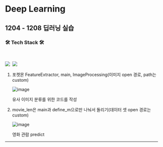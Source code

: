 # Deep Learning
## 1204 - 1208 딥러닝 실습


<h3 align="left"><b>🛠 Tech Stack 🛠</b></h3>
</br>
<p align="left">
<img src="https://img.shields.io/badge/Python-blue?style=flat-square&logo=Python&logoColor=white"/></a>&nbsp 
<img src="https://img.shields.io/badge/Tensorflow-1572B6?style=flat-square&logo=Tensorflow&logoColor=white"/></a> &nbsp


1. 포켓몬 FeatureExtractor, main, ImageProcessing(이미지 open 경로, path는 custom)
   
   ![image](https://github.com/dony1220/dl/assets/96913965/a4cc58e4-9cc1-4320-b0c6-1d9123cd3bcd)

   유사 이미지 분류를 위한 코드를 작성


3. movie_len은 main과 define_m으로만 나눠서 돌리기(데이터 셋 open 경로는 custom)

   ![image](https://github.com/dony1220/dl/assets/96913965/4619e3b5-0b01-4642-bd94-d8b50c621f7d)

   영화 관람 predict
---------------------------------------------------------------------------


